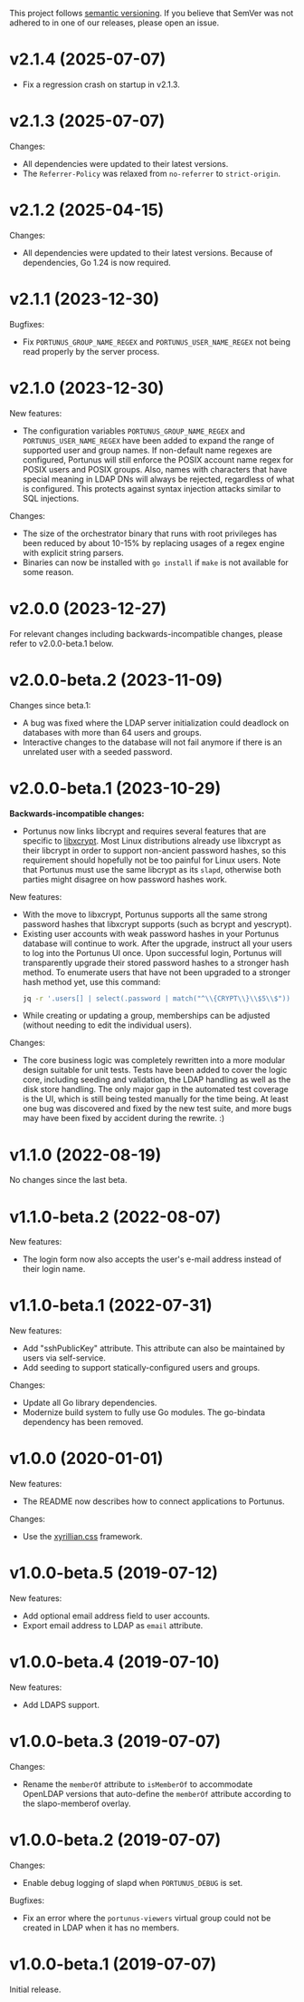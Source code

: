This project follows [semantic versioning](https://semver.org/spec/v2.0.0.html). If you believe that
SemVer was not adhered to in one of our releases, please open an issue.

# v2.1.4 (2025-07-07)

- Fix a regression crash on startup in v2.1.3.

# v2.1.3 (2025-07-07)

Changes:

- All dependencies were updated to their latest versions.
- The `Referrer-Policy` was relaxed from `no-referrer` to `strict-origin`.

# v2.1.2 (2025-04-15)

Changes:

- All dependencies were updated to their latest versions. Because of dependencies, Go 1.24 is now required.

# v2.1.1 (2023-12-30)

Bugfixes:

- Fix `PORTUNUS_GROUP_NAME_REGEX` and `PORTUNUS_USER_NAME_REGEX` not being read properly by the server process.

# v2.1.0 (2023-12-30)

New features:

- The configuration variables `PORTUNUS_GROUP_NAME_REGEX` and `PORTUNUS_USER_NAME_REGEX` have been added to expand the
  range of supported user and group names. If non-default name regexes are configured, Portunus will still enforce the
  POSIX account name regex for POSIX users and POSIX groups. Also, names with characters that have special meaning in
  LDAP DNs will always be rejected, regardless of what is configured. This protects against syntax injection attacks
  similar to SQL injections.

Changes:

- The size of the orchestrator binary that runs with root privileges has been reduced by about 10-15% by replacing
  usages of a regex engine with explicit string parsers.
- Binaries can now be installed with `go install` if `make` is not available for some reason.

# v2.0.0 (2023-12-27)

For relevant changes including backwards-incompatible changes, please refer to v2.0.0-beta.1 below.

# v2.0.0-beta.2 (2023-11-09)

Changes since beta.1:

- A bug was fixed where the LDAP server initialization could deadlock on databases with more than 64 users and groups.
- Interactive changes to the database will not fail anymore if there is an unrelated user with a seeded password.

# v2.0.0-beta.1 (2023-10-29)

**Backwards-incompatible changes:**

- Portunus now links libcrypt and requires several features that are specific to [libxcrypt][libxcrypt]. Most Linux
  distributions already use libxcrypt as their libcrypt in order to support non-ancient password hashes, so this
  requirement should hopefully not be too painful for Linux users. Note that Portunus must use the same libcrypt as its
  `slapd`, otherwise both parties might disagree on how password hashes work.

New features:

- With the move to libxcrypt, Portunus supports all the same strong password hashes that libxcrypt supports (such as
  bcrypt and yescrypt).
- Existing user accounts with weak password hashes in your Portunus database will continue to work. After the upgrade,
  instruct all your users to log into the Portunus UI once. Upon successful login, Portunus will transparently upgrade
  their stored password hashes to a stronger hash method. To enumerate users that have not been upgraded to a stronger
  hash method yet, use this command:
  ```sh
  jq -r '.users[] | select(.password | match("^\\{CRYPT\\}\\$5\\$")) | "\(.login_name) <\(.email)>"' < /var/lib/portunus/database.json
  ```
- While creating or updating a group, memberships can be adjusted (without needing to edit the individual users).

Changes:

- The core business logic was completely rewritten into a more modular design suitable for unit tests. Tests have been
  added to cover the logic core, including seeding and validation, the LDAP handling as well as the disk store handling.
  The only major gap in the automated test coverage is the UI, which is still being tested manually for the time being.
  At least one bug was discovered and fixed by the new test suite, and more bugs may have been fixed by accident during
  the rewrite. :)

[libxcrypt]: https://github.com/besser82/libxcrypt

# v1.1.0 (2022-08-19)

No changes since the last beta.

# v1.1.0-beta.2 (2022-08-07)

New features:

- The login form now also accepts the user's e-mail address instead of their login name.

# v1.1.0-beta.1 (2022-07-31)

New features:

- Add "sshPublicKey" attribute. This attribute can also be maintained by users via self-service.
- Add seeding to support statically-configured users and groups.

Changes:

- Update all Go library dependencies.
- Modernize build system to fully use Go modules. The go-bindata dependency has been removed.

# v1.0.0 (2020-01-01)

New features:

- The README now describes how to connect applications to Portunus.

Changes:

- Use the [xyrillian.css](https://github.com/majewsky/xyrillian.css) framework.

# v1.0.0-beta.5 (2019-07-12)

New features:

- Add optional email address field to user accounts.
- Export email address to LDAP as `email` attribute.

# v1.0.0-beta.4 (2019-07-10)

New features:

- Add LDAPS support.

# v1.0.0-beta.3 (2019-07-07)

Changes:

- Rename the `memberOf` attribute to `isMemberOf` to accommodate OpenLDAP
  versions that auto-define the `memberOf` attribute according to the
  slapo-memberof overlay.

# v1.0.0-beta.2 (2019-07-07)

Changes:

- Enable debug logging of slapd when `PORTUNUS_DEBUG` is set.

Bugfixes:

- Fix an error where the `portunus-viewers` virtual group could not be created
  in LDAP when it has no members.

# v1.0.0-beta.1 (2019-07-07)

Initial release.
